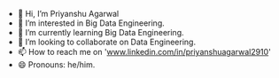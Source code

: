 - 👋 Hi, I’m Priyanshu Agarwal
- 👀 I’m interested in Big Data Engineering.
- 🌱 I’m currently learning Big Data Engineering.
- 💞️ I’m looking to collaborate on Data Engineering.
- 📫 How to reach me on 'www.linkedin.com/in/priyanshuagarwal2910'
- 😄 Pronouns: he/him.

<!---
PriyanshuAgarwal2910/PriyanshuAgarwal2910 is a ✨ special ✨ repository because its `README.md` (this file) appears on your GitHub profile.
You can click the Preview link to take a look at your changes.
--->

